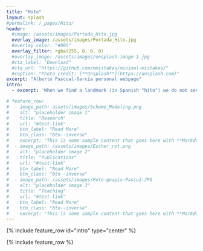 ```yaml
---
title: "Hito"
layout: splash
#permalink: /_pages/Hito/
header:
  #image: /assets/images/Portada_Hito.jpg
  overlay_image: /assets/images/Portada_Hito.jpg
  #overlay_color: "#005"
  overlay_filter: rgba(255, 0, 0, 0)
  #overlay_image: /assets/images/unsplash-image-1.jpg
  #cta_label: "Download"
  #cta_url: "https://github.com/mmistakes/minimal-mistakes/"
  #caption: "Photo credit: [**Unsplash**](https://unsplash.com)"
excerpt: "Alberto Pascual-García personal webpage"
intro: 
  - excerpt: 'When we find a landmark (in Spanish "hito") we do not see only a bunch of stones. We know that it is extremely unlikely to find them in that position unless someone stacked them on purpose. This is a nice metaphor explaining my motivation for biology, because it contains the most intriguing questions surrounding the origin and evolution of life: Why life seems to run away from high entropy states? Why it spontaneously creates and stores information? How can we model the  emergent patterns arising from biological processes? In this website you will find information about my research and some more... Welcome!'

# feature_row:
#  - image_path: assets/images/Scheme_Modeling.png
#    alt: "placeholder image 1"
#    title: "Research"
#    url: "#test-link"
#    btn_label: "Read More"
#    btn_class: "btn--inverse"
#    excerpt: "This is some sample content that goes here with **Markdown** formatting."
#  - image_path: /assets/images/Escher_rot.png
#    alt: "placeholder image 2"
#    title: "Publications"
#    url: "#test-link"
#    btn_label: "Read More"
#    btn_class: "btn--inverse"
#  - image_path: /assets/images/Foto-guapis-Pascu2.JPG
#    alt: "placeholder image 3"
#    title: "Teaching"    
#    url: "#test-link"
#    btn_label: "Read More"
#    btn_class: "btn--inverse"  
#    excerpt: "This is some sample content that goes here with **Markdown** formatting."
---
```



{% include feature_row id="intro" type="center" %}

{% include feature_row %}




